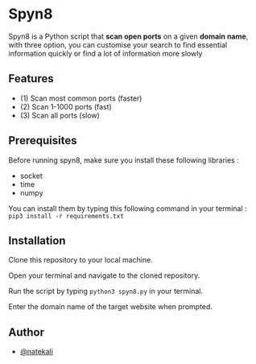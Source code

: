 # Spyn8
Spyn8 is a Python script that __scan open ports__ on a given __domain name__, with three option, you can customise your search to find essential information quickly or find a lot of information more slowly

## Features
* (1) Scan most common ports (faster)
* (2) Scan 1-1000 ports (fast)
* (3) Scan all ports (slow)

## Prerequisites
Before running spyn8, make sure you install these following libraries :
* socket
* time
* numpy

You can install them by typing this following command in your terminal :  
`pip3 install -r requirements.txt`

## Installation

Clone this repository to your local machine.

Open your terminal and navigate to the cloned repository.

Run the script by typing `python3 spyn8.py` in your terminal.

Enter the domain name of the target website when prompted.

## Author
* [@natekali](https://github.com/natekali)


